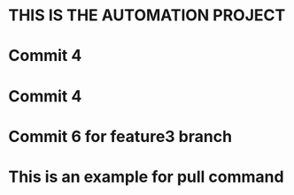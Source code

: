 # THIS IS THE AUTOMATION PROJECT


# Commit 4

# Commit 4

# Commit 6 for feature3 branch

# This is an example for pull command
